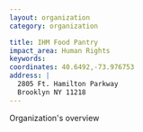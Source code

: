 ```yaml
---
layout: organization
category: organization

title: IHM Food Pantry
impact_area: Human Rights
keywords: 
coordinates: 40.6492,-73.976753
address: |
  2805 Ft. Hamilton Parkway
  Brooklyn NY 11218
---
```

Organization's overview
